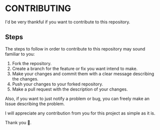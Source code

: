 # CONTRIBUTING

I'd be very thankful if you want to contribute to this repository.

## Steps

The steps to follow in order to contribute to this repository may sound familiar
to you:

1. Fork the repository.
2. Create a branch for the feature or fix you want intend to make.
3. Make your changes and commit them with a clear message describing the
   changes.
4. Push your changes to your forked repository.
5. Make a pull request with the description of your changes.

Also, if you want to just notify a problem or bug, you can freely make an Issue
describing the problem.

I will appreciate any contribution from you for this project as simple as it is.

Thank you 💙.
